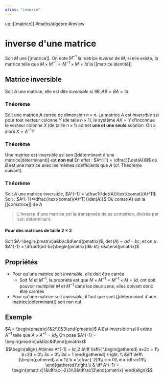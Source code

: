 ```yaml
---
alias: "inverse"
---
```

up::[[matrice]]
#maths/algèbre #review 
# inverse d'une matrice
Soit $M$ une [[matrice]]. On note $M^{-1}$ la matrice _inverse_ de $M$, si elle existe, la matrice telle que $M\times M^{-1} = M^{-1}\times M = Id$ la [[matrice identité]]


## Matrice inversible
Soit $A$ une matrice, elle est dite _inversible_ si $\exists B, AB=BA=Id$

### Théorème
Soit une matrice $A$ carrée de dimension $n\times n$. La matrice $A$ est _inversible_ ssi pour tout vecteur colonne $Y$ (de taile $n\times 1$), le système $AX=Y$ d'inconnue le vecteur colonne $X$ (de taille $n\times 1$) admet **une et une seule** solution. On a alors $X=A^{-1}Y$

### Théorème
Une matrice est inversible ssi son [[déterminant d'une matrice|déterminant]] est **non nul**
En effet : $A^{-1} = \dfrac1{\det(A)}B$ où $B$ est une matrice avec les mêmes coefficients que $A$ (cf. Théorème suivant).

### Théorème
Soit $A$ une matrice inversible, $A^{-1} = \dfrac1{\det(A)}\text{comat}(A)^T$
Soit : $A^{-1}=\dfrac{\text{comat}(A)^T}{\det(A)}$
Où $\text{comat}(A)$ est la [[comatrice]] de $A$
> L'inverse d'une matrice est la transposée de sa comatrice, divisée par son déterminant.

#### Pour des matrices de taille $2\times 2$
Soit $A=\begin{pmatrix}a&b\\c&d\end{pmatrix}$, $\det(A) = ad-bc$, et on a : $A^{-1} = \dfrac1{ad-bc}\begin{pmatrix}d&-b\\-c&a\end{pmatrix}$


## Propriétés
- Pour qu'une matrice soit _inversible_, elle doit être carrée
    - Soit $M$ et $M^{-1}$, la propriété est que $M\times M^{-1}=M^{-1}\times M=Id$, ont doit pouvoir multiplier $M$ et $M^{-1}$ dans les deux sens, elles doivent donc être carrées
- Pour qu'une matrice soit _inversible_, il faut que sont [[déterminant d'une matrice|déterminant]] soit non nul

## Exemple
$A = \begin{pmatrix}1&2\\0&3\end{pmatrix}$
A Est inversible ssi il existe $A^{-1}$ telle que $A\times A^{-1}=Id_2$
On pose $A^{-1} = \begin{pmatrix}a&b\\c&d\end{pmatrix}$
$$\begin{align}
A\times A^{-1} = Id_2 &\iff \left\{ \begin{gathered}
                                    a+2c = 1\\
                                    b+2d = 0\\
                                    3c = 0\\
                                    3d = 1
                                    \end{gathered} \right. \\
 &\iff \left\{\begin{gathered}
              a = 1\\
              b = \dfrac{-2}3\\
              c = 0\\
              d = \dfrac13\\
              \end{gathered}\right.\\
 & \iff A^{-1} = \begin{pmatrix}1&\dfrac{-2}3\\0&\dfrac13\end{pmatrix}
\end{align}$$

